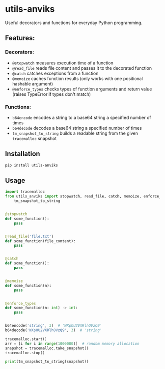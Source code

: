 # utils-anviks

Useful decorators and functions for everyday Python programming.

## Features:
### Decorators:
- `@stopwatch` measures execution time of a function
- `@read_file` reads file content and passes it to the decorated function
- `@catch` catches exceptions from a function
- `@memoize` caches function results (only works with one positional hashable argument)
- `@enforce_types` checks types of function arguments and return value (raises TypeError if types don't match)

### Functions:
- `b64encode` encodes a string to a base64 string a specified number of times
- `b64decode` decodes a base64 string a specified number of times
- `tm_snapshot_to_string` builds a readable string from the given `tracemalloc` snapshot

## Installation
```bash
pip install utils-anviks
```

## Usage

```python
import tracemalloc
from utils_anviks import stopwatch, read_file, catch, memoize, enforce_types, b64encode, b64decode,
    tm_snapshot_to_string


@stopwatch
def some_function():
    pass


@read_file('file.txt')
def some_function(file_content):
    pass


@catch
def some_function():
    pass


@memoize
def some_function(n):
    pass


@enforce_types
def some_function(n: int) -> int:
    pass


b64encode('string', 3)  # 'WXpOU2VXRlhOVzQ9'
b64decode('WXpOU2VXRlhOVzQ9', 3)  # 'string'

tracemalloc.start()
arr = [i for i in range(1000000)]  # random memory allocation
snapshot = tracemalloc.take_snapshot()
tracemalloc.stop()

print(tm_snapshot_to_string(snapshot))
```
